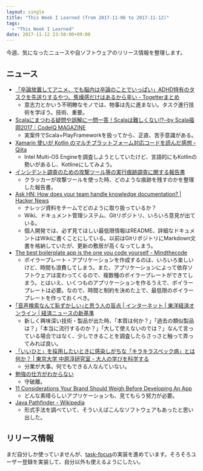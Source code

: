 ```yaml
---
layout: single
title: "This Week I Learned (from 2017-11-06 to 2017-11-12)"
tags:
  - "This Week I Learned"
date: 2017-11-12 23:50:00+09:00
---
```


今週、気になったニュースや自ソフトウェアのリリース情報を整理します。

## ニュース

- [「卒論放置してアニメ、でも脳内は卒論のことでいっぱい」ADHD特有のタスクを先送りするやつ、焦燥感だけはあるから辛い - Togetterまとめ](https://togetter.com/li/1169621)
    - 意志力とかいう不明瞭なモノでは、物事は先に進まない。タスク進行技術を学ぼう。技術、重要。
- [Scalaにまつわる疑問や誤解に一問一答！Scalaは難しくない!?─by Scala福岡2017｜CodeIQ MAGAZINE](https://codeiq.jp/magazine/2017/11/54276/)
    - 実案件でScala+PlayFrameworkを扱ってから、正直、苦手意識がある。
- [Xamarin 使いが Kotlin のマルチプラットフォーム対応コードを読んだ感想 - Qiita](https://qiita.com/amay077/items/45b1ad4b9c5d3a03cf9c)
    - Intel Multi-OS Engineを調査しようとしていたけど、言語的にもKotlinの勢いがあるし、Kotlineにしてみよう。
- [インシデント調査のための攻撃ツール等の実行痕跡調査に関する報告書](https://www.jpcert.or.jp/research/ir_research.html)
    - クラッカーが攻撃ツールを使った時、どのような痕跡を残すのかを整理した報告書。
- [Ask HN: How does your team handle knowledge documentation? \| Hacker News](https://news.ycombinator.com/item?id=15637194)
    - ナレッジ資料をチームでどのように取り扱っているか？
    - Wiki、ドキュメント管理システム、Gitリポジトリ、いろいろ意見が出ている。
    - 個人開発では、必ず見てほしい最低限情報はREADME、詳細なドキュメントはWikiに書くことにしている。以前はGitリポジトリにMarkdown文書を格納していたが、更新の敷居が高くなってしまう。
- [The best boilerplate app is the one you code yourself - Mindthecode](https://mindthecode.com/the-best-boilerplate-app-is-the-one-you-code-yourself/)
    - ボイラープレート・アプリケーションを作成するのは、いろいろ楽しいけど、時間も浪費してしまう。また、アプリケーションによって依存ソフトウェアは変わってくるので、複数種のボイラープレートができてしまう。とはいえ、いくつものアプリケーションを作るうえで、ボイラープレートは必要。なので、時間と制約を決めた上で、最低限のボイラープレートを作っておくべき。
- [｢音声検索なんて恥ずかしい｣と思う人の盲点 \| インターネット \| 東洋経済オンライン \| 経済ニュースの新基準](http://toyokeizai.net/articles/-/195550)
    - 新しく興味深い技術・製品が出た時、「本質は何か？」「過去の類似製品は？」「本当に流行するのか？」「大して使えないのでは？」なんて言っている場合ではなく、少しできることを調査したらさっさと触って弄ってみれば良い。
- [「いいひと」を採用したいときに感染しがちな「キラキラスペック病」とは何か？ \| 東京大学 中原淳研究室 - 大人の学びを科学する](http://www.nakahara-lab.net/blog/archive/8250)
    - 分業が大事。何でもできる人なんていない。
- [勉強の仕方がわからない](https://anond.hatelabo.jp/20171107110105)
    - 守破離。
- [11 Considerations Your Brand Should Weigh Before Developing An App](https://www.forbes.com/sites/forbesagencycouncil/2017/11/07/11-considerations-your-brand-should-weigh-before-developing-an-app/)
    - どんな素晴らしいアプリケーションも、見てもらう努力が必要。
- [Java Pathfinder - Wikipedia](https://en.wikipedia.org/wiki/Java_Pathfinder)
    - 形式手法を調べていて、そういえばこんなソフトウェアもあったと思い出した。

## リリース情報

まだ自分しか使っていませんが、[task-focus](https://github.com/u6k/task-focus)の実装を進めています。そろそろユーザー登録を実装して、自分以外も使えるようにしたい。
